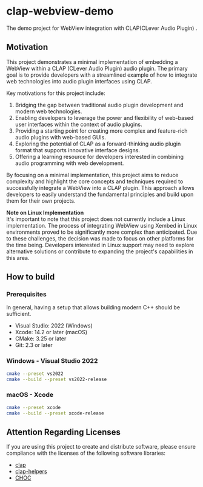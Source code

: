 # clap-webview-demo
The demo project for WebView integration with CLAP(CLever Audio Plugin) .

## Motivation

This project demonstrates a minimal implementation of embedding a WebView within a CLAP (CLever Audio Plugin) audio plugin. The primary goal is to provide developers with a streamlined example of how to integrate web technologies into audio plugin interfaces using CLAP.

Key motivations for this project include:

1. Bridging the gap between traditional audio plugin development and modern web technologies.
2. Enabling developers to leverage the power and flexibility of web-based user interfaces within the context of audio plugins.
3. Providing a starting point for creating more complex and feature-rich audio plugins with web-based GUIs.
4. Exploring the potential of CLAP as a forward-thinking audio plugin format that supports innovative interface designs.
5. Offering a learning resource for developers interested in combining audio programming with web development.

By focusing on a minimal implementation, this project aims to reduce complexity and highlight the core concepts and techniques required to successfully integrate a WebView into a CLAP plugin. This approach allows developers to easily understand the fundamental principles and build upon them for their own projects.

**Note on Linux Implementation**  
It's important to note that this project does not currently include a Linux implementation. The process of integrating WebView using Xembed in Linux environments proved to be significantly more complex than anticipated. Due to these challenges, the decision was made to focus on other platforms for the time being. Developers interested in Linux support may need to explore alternative solutions or contribute to expanding the project's capabilities in this area.

## How to build

### Prerequisites

In general, having a setup that allows building modern C++ should be sufficient.

+ Visual Studio: 2022 (Windows)
+ Xcode: 14.2 or later (macOS)
+ CMake: 3.25 or later
+ Git: 2.3 or later

### Windows - Visual Studio 2022

```sh
cmake --preset vs2022
cmake --build --preset vs2022-release
```

### macOS - Xcode

```sh
cmake --preset xcode
cmake --build --preset xcode-release
```

## Attention Regarding Licenses

If you are using this project to create and distribute software, please ensure compliance with the licenses of the following software libraries:

+ [clap](https://github.com/free-audio/clap)
+ [clap-helpers](https://github.com/free-audio/clap-helpers)  
+ [CHOC](https://github.com/Tracktion/choc)  
